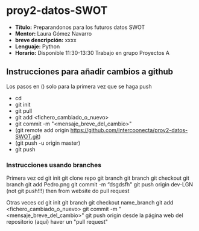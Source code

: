 # proy2-datos-SWOT

- **Título:** Preparandonos para los futuros datos SWOT
- **Mentor:** Laura Gómez Navarro
- **breve descripción:** xxxx
- **Lenguaje:** Python
- **Horario:** Disponible 11:30-13:30 Trabajo en grupo Proyectos A

## Instrucciones para añadir cambios a github
Los pasos en () solo para la primera vez que se haga push

- cd <carpeta>
- git init
- git pull
- git add <fichero_cambiado_o_nuevo>
- git commit -m "<mensaje_breve_del_cambio>"
- (git remote add origin https://github.com/Intercoonecta/proy2-datos-SWOT.git)
- (git push -u origin master)
- git push
    
### Instrucciones usando branches

Primera vez
cd <carpeta>
git init
git clone repo
git branch
git branch <nombre-branch>
git checkout <nombre-branch>
git branch
git add Pedro.png 
git commit -m “dsgdsfh"
git push origin dev-LGN (not git push!!!)
then from website do pull request

Otras veces
cd <carpeta>
git init
git branch
git checkout name_branch
git add <fichero_cambiado_o_nuevo>
git commit -m "<mensaje_breve_del_cambio>"
git push origin <nombre-branch> 
desde la página web del repositorio (aquí) haver un "pull request"
